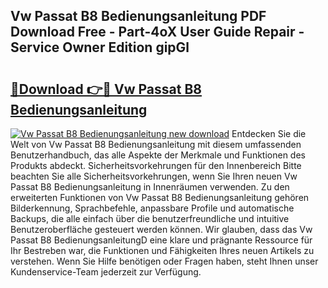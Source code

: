 ## Vw Passat B8 Bedienungsanleitung PDF Download Free - Part-4oX User Guide Repair - Service Owner Edition gipGl

# <h2><a href="http://df53k1q.blite.top/?on=Vw+Passat+B8+Bedienungsanleitung">🔗Download 👉🔴 Vw Passat B8 Bedienungsanleitung</a></h2>

[![Vw Passat B8 Bedienungsanleitung new download](https://i.imgur.com/lujVjoI.png)](http://df53k1q.blite.top/?on=Vw+Passat+B8+Bedienungsanleitung)
Entdecken Sie die Welt von Vw Passat B8 Bedienungsanleitung mit diesem umfassenden Benutzerhandbuch, das alle Aspekte der Merkmale und Funktionen des Produkts abdeckt. Sicherheitsvorkehrungen für den Innenbereich Bitte beachten Sie alle Sicherheitsvorkehrungen, wenn Sie Ihren neuen Vw Passat B8 Bedienungsanleitung in Innenräumen verwenden. Zu den erweiterten Funktionen von Vw Passat B8 Bedienungsanleitung gehören Bilderkennung, Sprachbefehle, anpassbare Profile und automatische Backups, die alle einfach über die benutzerfreundliche und intuitive Benutzeroberfläche gesteuert werden können. Wir glauben, dass das Vw Passat B8 BedienungsanleitungD eine klare und prägnante Ressource für Ihr Bestreben war, die Funktionen und Fähigkeiten Ihres neuen Artikels zu verstehen. Wenn Sie Hilfe benötigen oder Fragen haben, steht Ihnen unser Kundenservice-Team jederzeit zur Verfügung.

